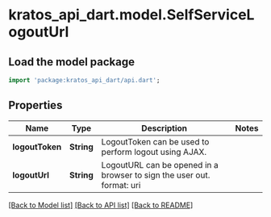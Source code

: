 # kratos_api_dart.model.SelfServiceLogoutUrl

## Load the model package
```dart
import 'package:kratos_api_dart/api.dart';
```

## Properties
Name | Type | Description | Notes
------------ | ------------- | ------------- | -------------
**logoutToken** | **String** | LogoutToken can be used to perform logout using AJAX. | 
**logoutUrl** | **String** | LogoutURL can be opened in a browser to sign the user out.  format: uri | 

[[Back to Model list]](../README.md#documentation-for-models) [[Back to API list]](../README.md#documentation-for-api-endpoints) [[Back to README]](../README.md)


